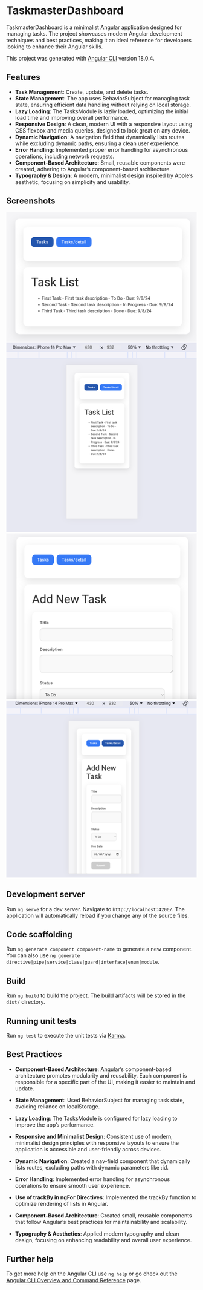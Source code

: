 # TaskmasterDashboard


TaskmasterDashboard is a minimalist Angular application designed for managing tasks. The project showcases modern Angular development techniques and best practices, making it an ideal reference for developers looking to enhance their Angular skills.

This project was generated with [Angular CLI](https://github.com/angular/angular-cli) version 18.0.4.

## Features
- **Task Management**: Create, update, and delete tasks.
- **State Management**: The app uses BehaviorSubject for managing task state, ensuring efficient data handling without relying on local storage.
- **Lazy Loading**: The TasksModule is lazily loaded, optimizing the initial load time and improving overall performance.
- **Responsive Design**: A clean, modern UI with a responsive layout using CSS flexbox and media queries, designed to look great on any device.
- **Dynamic Navigation**: A navigation field that dynamically lists routes while excluding dynamic paths, ensuring a clean user experience.
- **Error Handling**: Implemented proper error handling for asynchronous operations, including network requests.
- **Component-Based Architecture**: Small, reusable components were created, adhering to Angular’s component-based architecture.
- **Typography & Design**: A modern, minimalist design inspired by Apple’s aesthetic, focusing on simplicity and usability.

## Screenshots
![Desktop - Task List](src/assets/task-list-desktop.png)
![Mobile - Task List](src/assets/task-list-mobile.png)
![Desktop - Add Task](src/assets/add-task-desktop.png)
![Mobile - Add Task](src/assets/add-task-mobile.png)

## Development server

Run `ng serve` for a dev server. Navigate to `http://localhost:4200/`. The application will automatically reload if you change any of the source files.

## Code scaffolding

Run `ng generate component component-name` to generate a new component. You can also use `ng generate directive|pipe|service|class|guard|interface|enum|module`.

## Build

Run `ng build` to build the project. The build artifacts will be stored in the `dist/` directory.

## Running unit tests

Run `ng test` to execute the unit tests via [Karma](https://karma-runner.github.io).

## Best Practices

- **Component-Based Architecture**: Angular’s component-based architecture promotes modularity and reusability. Each component is responsible for a specific part of the UI, making it easier to maintain and update.

- **State Management**: Used BehaviorSubject for managing task state, avoiding reliance on localStorage.

- **Lazy Loading**: The TasksModule is configured for lazy loading to improve the app’s performance.

- **Responsive and Minimalist Design**: Consistent use of modern, minimalist design principles with responsive layouts to ensure the application is accessible and user-friendly across devices.

- **Dynamic Navigation**: Created a nav-field component that dynamically lists routes, excluding paths with dynamic parameters like :id.

- **Error Handling**: Implemented error handling for asynchronous operations to ensure smooth user experience.

- **Use of trackBy in ngFor Directives**: Implemented the trackBy function to optimize rendering of lists in Angular.

- **Component-Based Architecture**: Created small, reusable components that follow Angular’s best practices for maintainability and scalability.

- **Typography & Aesthetics**: Applied modern typography and clean design, focusing on enhancing readability and overall user experience.

## Further help

To get more help on the Angular CLI use `ng help` or go check out the [Angular CLI Overview and Command Reference](https://angular.dev/tools/cli) page.
